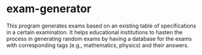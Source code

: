 # exam-generator
This program generates exams based on an existing table of specifications in a certain examination. It helps educational institutions to hasten the process in generating random exams by having a database for the exams with corresponding tags (e.g., mathematics, physics) and their answers.
